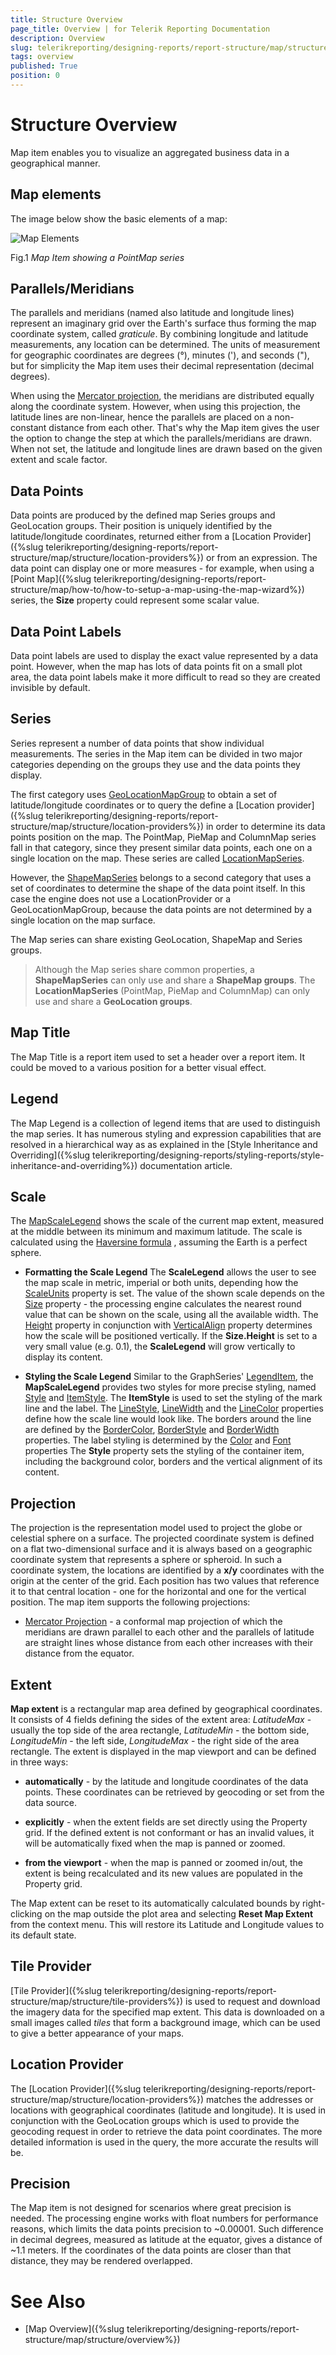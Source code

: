 ```yaml
---
title: Structure Overview
page_title: Overview | for Telerik Reporting Documentation
description: Overview
slug: telerikreporting/designing-reports/report-structure/map/structure/overview
tags: overview
published: True
position: 0
---
```


# Structure Overview



Map item enables you to visualize an aggregated business data in a geographical manner.

## Map elements

The image below show the basic elements of a map:  

  ![Map Elements](images/Map/MapElements.png)

Fig.1 *Map Item showing a PointMap series* 

## Parallels/Meridians

The parallels and meridians (named also latitude and longitude lines) represent an imaginary grid over the Earth's surface           thus forming the map coordinate system, called *graticule*. By combining longitude and latitude measurements, any location can be determined.           The units of measurement for geographic coordinates are degrees (°), minutes ('), and seconds ("), but for simplicity the Map item           uses their decimal representation (decimal degrees).         

When using the [Mercator projection](d41d4d88-13f3-465f-9e28-db79c99fb0a4#projection), the meridians are distributed equally along the coordinate system.           However, when using this projection, the latitude lines are non-linear, hence the parallels are placed on a non-constant distance from each other.           That's why the Map item gives the user the option to change the step at which the parallels/meridians are drawn.           When not set, the latitude and longitude lines are drawn based on the given extent and scale factor.         

## Data Points

Data points are produced by the defined map Series groups and GeoLocation groups. Their position is uniquely identified by the latitude/longitude           coordinates, returned either from a [Location Provider]({%slug telerikreporting/designing-reports/report-structure/map/structure/location-providers%}) or from an expression. The data point can display one or more measures -           for example, when using a [Point Map]({%slug telerikreporting/designing-reports/report-structure/map/how-to/how-to-setup-a-map-using-the-map-wizard%}) series, the __Size__         property could represent some scalar value.         

## Data Point Labels

Data point labels are used to display the exact value represented by a data point. However, when the map has lots of data points           fit on a small plot area, the data point labels make it more difficult to read so they are created invisible by default.         

## Series

Series represent a number of data points that show individual measurements. The series in the Map item can be divided in two major categories           depending on the groups they use and the data points they display.         

The first category uses  [GeoLocationMapGroup](/reporting/api/Telerik.Reporting.GeoLocationMapGroup)            to obtain a set of latitude/longitude coordinates or to query the define a [Location provider]({%slug telerikreporting/designing-reports/report-structure/map/structure/location-providers%})           in order to determine its data points position on the map. The PointMap, PieMap and ColumnMap series fall in that category, since they present similar           data points, each one on a single location on the map. These series are called  [LocationMapSeries](/reporting/api/Telerik.Reporting.LocationMapSeries).         

However, the  [ShapeMapSeries](/reporting/api/Telerik.Reporting.ShapeMapSeries)  belongs to a second category that uses a set of coordinates           to determine the shape of the data point itself. In this case the engine does not use a LocationProvider or a GeoLocationMapGroup, because the data points           are not determined by a single location on the map surface.         

The Map series can share existing GeoLocation, ShapeMap and Series groups.

> Although the Map series share common properties, a  __ShapeMapSeries__ can only use and share a  __ShapeMap groups__.             The  __LocationMapSeries__ (PointMap, PieMap and ColumnMap) can only use and share a  __GeoLocation groups__.           


## Map Title

The Map Title is a report item used to set a header over a report item. It could be moved to a various position for a better visual effect.         

## Legend

The Map Legend is a collection of legend items that are used to distinguish the map series. It has numerous styling and expression           capabilities that are resolved in a hierarchical way as as explained in the           [Style Inheritance and Overriding]({%slug telerikreporting/designing-reports/styling-reports/style-inheritance-and-overriding%}) documentation article.         

## Scale

The  [MapScaleLegend](/reporting/api/Telerik.Reporting.MapScaleLegend)  shows the scale of the current map extent,           measured at the middle between its minimum and maximum latitude.           The scale is calculated using the            [Haversine formula](http://en.wikipedia.org/wiki/Haversine_formula)         , assuming the Earth is a perfect sphere.         

* __Formatting the Scale Legend__ The __ScaleLegend__ allows the user to see the map scale in metric, imperial or both units, depending how the                [ScaleUnits](/reporting/api/Telerik.Reporting.MapScaleLegend#Telerik_Reporting_MapScaleLegend_ScaleUnits)  property is set.               The value of the shown scale depends on the  [Size](/reporting/api/Telerik.Reporting.MapScaleLegend#Telerik_Reporting_MapScaleLegend_Size)  property -               the processing engine calculates the nearest round value that can be               shown on the scale, using all the available width. The  [Height](/reporting/api/Telerik.Reporting.Drawing.SizeU#Telerik_Reporting_Drawing_SizeU_Height)                property in conjunction with  [VerticalAlign](/reporting/api/Telerik.Reporting.Drawing.VerticalAlign)  property               determines how the scale will be positioned vertically. If the __Size.Height__ is set to a very small value (e.g. 0.1),               the __ScaleLegend__ will grow vertically to display its content.             

* __Styling the Scale Legend__ Similar to the GraphSeries'  [LegendItem](/reporting/api/Telerik.Reporting.LegendItem), the __MapScaleLegend__             provides two styles for more precise styling, named                [Style](/reporting/api/Telerik.Reporting.MapScaleLegend#Telerik_Reporting_MapScaleLegend_Style)  and                [ItemStyle](/reporting/api/Telerik.Reporting.MapScaleLegend#Telerik_Reporting_MapScaleLegend_ItemStyle).               The __ItemStyle__ is used to set the styling of the mark line and the label. The                [LineStyle](/reporting/api/Telerik.Reporting.Drawing.Style#Telerik_Reporting_Drawing_Style_LineStyle),                [LineWidth](/reporting/api/Telerik.Reporting.Drawing.Style#Telerik_Reporting_Drawing_Style_LineWidth)  and the                [LineColor](/reporting/api/Telerik.Reporting.Drawing.Style#Telerik_Reporting_Drawing_Style_LineColor)                properties define how the scale line would look like. The borders around the line are defined by the                [BorderColor](/reporting/api/Telerik.Reporting.Drawing.Style#Telerik_Reporting_Drawing_Style_BorderColor),                [BorderStyle](/reporting/api/Telerik.Reporting.Drawing.Style#Telerik_Reporting_Drawing_Style_BorderStyle)  and                [BorderWidth](/reporting/api/Telerik.Reporting.Drawing.Style#Telerik_Reporting_Drawing_Style_BorderWidth)  properties.               The label styling is determined by the                [Color](/reporting/api/Telerik.Reporting.Drawing.Style#Telerik_Reporting_Drawing_Style_Color)  and                [Font](/reporting/api/Telerik.Reporting.Drawing.Style#Telerik_Reporting_Drawing_Style_Font)  properties               The __Style__ property sets the styling of the container item, including the background color, borders               and the vertical alignment of its content.             

## Projection

The projection is the representation model used to project the globe or celestial sphere on a surface. The projected coordinate system is defined           on a flat two-dimensional surface and it is always based on a geographic coordinate system that represents a sphere or spheroid.           In such a coordinate system, the locations are identified by a __x/y__ coordinates with the origin at the center of the grid.           Each position has two values that reference it to that central location - one for the horizontal and one for the vertical position.           The map item supports the following projections:         

* [Mercator Projection](http://en.wikipedia.org/wiki/Mercator_projection)  - a conformal map projection of which the meridians are drawn parallel to each other and the parallels of latitude               are straight lines whose distance from each other increases with their distance from the equator.             

## Extent

__Map extent__ is a rectangular map area defined by geographical coordinates. It consists of 4 fields defining the sides           of the extent area: *LatitudeMax* - usually the top side of the area rectangle,          *LatitudeMin* - the bottom side,          *LongitudeMin* - the left side,          *LongitudeMax* - the right side of the area rectangle. The extent is displayed in the map viewport and can be defined in three ways:         

* __automatically__ - by the latitude and longitude coordinates of the data points. These coordinates can be retrieved               by geocoding or set from the data source.             

* __explicitly__ - when the extent fields are set directly using the Property grid. If the defined extent is not conformant               or has an invalid values, it will be automatically fixed when the map is panned or zoomed.             

* __from the viewport__ - when the map is panned or zoomed in/out, the extent is being recalculated and its new values are               populated in the Property grid.             

The Map extent can be reset to its automatically calculated bounds by right-clicking on the map outside the plot area and selecting           __Reset Map Extent__ from the context menu. This will restore its Latitude and Longitude values to its default state.         

## Tile Provider

[Tile Provider]({%slug telerikreporting/designing-reports/report-structure/map/structure/tile-providers%}) is used to request and download the imagery data for the specified map extent.           This data is downloaded on a small images called *tiles* that form a background image, which can be used to           give a better appearance of your maps.         

## Location Provider

The [Location Provider]({%slug telerikreporting/designing-reports/report-structure/map/structure/location-providers%}) matches the addresses or locations with geographical coordinates (latitude and longitude).           It is used in conjunction with the GeoLocation groups which is used to provide the geocoding request in order to retrieve the data point coordinates.           The more detailed information is used in the query, the more accurate the results will be.         

## Precision

The Map item is not designed for scenarios where great precision is needed. The processing engine works with float numbers for performance reasons, which limits the data points precision to ~0.00001. Such difference in decimal degrees, measured as latitude at the equator, gives a distance of ~1.1 meters. If the coordinates of the data points are closer than that distance, they may be rendered overlapped.         


# See Also


 

* [Map Overview]({%slug telerikreporting/designing-reports/report-structure/map/structure/overview%})

